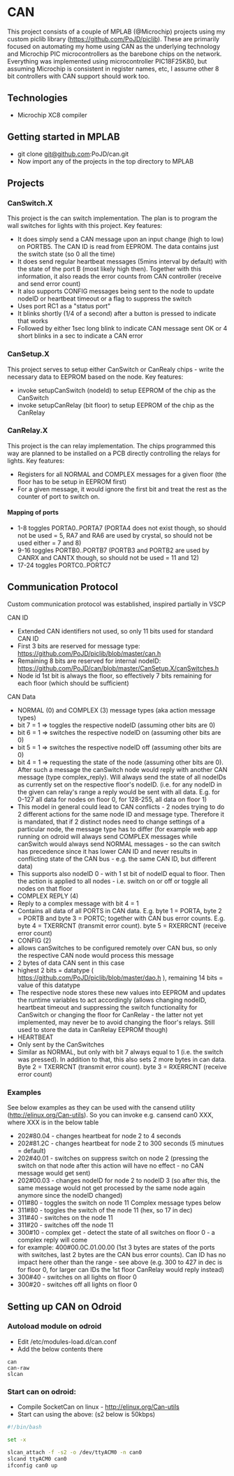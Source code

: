# CAN

This project consists of a couple of MPLAB (@Microchip) projects using my custom piclib library (https://github.com/PoJD/piclib). These are primarily focused on automating my home using CAN as the underlying technology and Microchip PIC microcontrollers as the barebone chips on the network.
Everything was implemented using microcontroller PIC18F25K80, but assuming Microchip is consistent in register names, etc, I assume other 8 bit controllers with CAN support should work too.

## Technologies

* Microchip XC8 compiler

## Getting started in MPLAB

* git clone git@github.com:PoJD/can.git
* Now import any of the projects in the top directory to MPLAB

## Projects

### CanSwitch.X
This project is the can switch implementation. The plan is to program the wall switches for lights with this project. 
Key features:

* It does simply send a CAN message upon an input change (high to low) on PORTB5. The CAN ID is read from EEPROM. The data contains just the switch state (so 0 all the time)
* It does send regular heartbeat messages (5mins interval by default) with the state of the port B (most likely high then). Together with this information, it also reads the error counts from CAN controller (receive and send error count)
* It also supports CONFIG messages being sent to the node to update nodeID or heartbeat timeout or a flag to suppress the switch
* Uses port RC1 as a "status port"
 * It blinks shortly (1/4 of a second) after a button is pressed to indicate that works
 * Followed by either 1sec long blink to indicate CAN message sent OK or 4 short blinks in a sec to indicate a CAN error

### CanSetup.X
This project serves to setup either CanSwitch or CanRealy chips - write the necessary data to EEPROM based on the node.
Key features:

* invoke setupCanSwitch (nodeId) to setup EEPROM of the chip as the CanSwitch
* invoke setupCanRelay (bit floor) to setup EEPROM of the chip as the CanRelay

### CanRelay.X
This project is the can relay implementation. The chips programmed this way are planned to be installed on a PCB directly controlling the relays for lights.
Key features:

* Registers for all NORMAL and COMPLEX messages for a given floor (the floor has to be setup in EEPROM first)
* For a given message, it would ignore the first bit and treat the rest as the counter of port to switch on.

#### Mapping of ports
* 1-8 toggles PORTA0..PORTA7 (PORTA4 does not exist though, so should not be used = 5, RA7 and RA6 are used by crystal, so should not be used either = 7 and 8)
* 9-16 toggles PORTB0..PORTB7 (PORTB3 and PORTB2 are used by CANRX and CANTX though, so should not be used = 11 and 12)
* 17-24 toggles PORTC0..PORTC7

## Communication Protocol
Custom communication protocol was established, inspired partially in VSCP

CAN ID
* Extended CAN identifiers not used, so only 11 bits used for standard CAN ID
* First 3 bits are reserved for message type: https://github.com/PoJD/piclib/blob/master/can.h
* Remaining 8 bits are reserved for internal nodeID: https://github.com/PoJD/can/blob/master/CanSetup.X/canSwitches.h
* Node id 1st bit is always the floor, so effectively 7 bits remaining for each floor (which should be sufficient)

CAN Data
* NORMAL (0) and COMPLEX (3) message types (aka action message types)
 * bit 7 = 1 => toggles the respective nodeID (assuming other bits are 0)
 * bit 6 = 1 => switches the respective nodeID on  (assuming other bits are 0)
 * bit 5 = 1 => switches the respective nodeID off (assuming other bits are 0)
 * bit 4 = 1 => requesting the state of the node (assuming other bits are 0). After such a message the canSwitch node would reply with another CAN message (type complex_reply). Will always send the state of all nodeIDs as currently set on the respective floor's nodeID. (i.e. for any nodeID in the given can relay's range a reply would be sent with all data. E.g. for 0-127 all data for nodes on floor 0, for 128-255, all data on floor 1)
 * This model in general could lead to CAN conflicts - 2 nodes trying to do 2 different actions for the same node ID and message type. Therefore it is mandated, that if 2 distinct nodes need to change settings of a particular node, the message type has to differ (for example web app running on odroid will always send COMPLEX messages while canSwitch would always send NORMAL messages - so the can switch has precedence since it has lower CAN ID and never results in conflicting state of the CAN bus - e.g. the same CAN ID, but different data)
 * This supports also nodeID 0 - with 1 st bit of nodeID equal to floor. Then the action is applied to all nodes - i.e. switch on or off or toggle all nodes on that floor
* COMPLEX REPLY (4)
 * Reply to a complex message with bit 4 = 1
 * Contains all data of all PORTS in CAN data. E.g. byte 1 = PORTA, byte 2 = PORTB and byte 3 = PORTC; together with CAN bus error counts. E.g. byte 4 = TXERRCNT (transmit error count). byte 5 = RXERRCNT (receive error count)
* CONFIG (2)
 * allows canSwitches to be configured remotely over CAN bus, so only the respective CAN node would process this message
 * 2 bytes of data CAN sent in this case
 * highest 2 bits = datatype ( https://github.com/PoJD/piclib/blob/master/dao.h ), remaining 14 bits = value of this datatype
 * The respective node stores these new values into EEPROM and updates the runtime variables to act accordingly (allows changing nodeID, heartbeat timeout and suppressing the switch functionality for CanSwitch or changing the floor for CanRelay - the latter not yet implemented, may never be to avoid changing the floor's relays. Still used to store the data in CanRelay EEPROM though)
* HEARTBEAT
 * Only sent by the CanSwitches
 * Similar as NORMAL, but only with bit 7 always equal to 1 (i.e. the switch was pressed). In addition to that, this also sets 2 more bytes in can data. Byte 2 = TXERRCNT (transmit error count). byte 3 = RXERRCNT (receive error count)

### Examples
See below examples as they can be used with the cansend utility (http://elinux.org/Can-utils). So you can invoke e.g. cansend can0 XXX, where XXX is in the below table
* 202#80.04 - changes heartbeat for node 2 to 4 seconds
* 202#81.2C - changes heartbeat for node 2 to 300 seconds (5 minutues = default)
* 202#40.01 - switches on suppress switch on node 2 (pressing the switch on that node after this action will have no effect - no CAN message would get sent)
* 202#00.03 - changes nodeID for node 2 to nodeID 3 (so after this, the same message would not get processed by the same node again anymore since the nodeID changed)
* 011#80    - toggles the switch on node 11
Complex message types below
* 311#80 - toggles the switch of the node 11 (hex, so 17 in dec)
* 311#40 - switches on the node 11
* 311#20 - switches off the node 11
* 300#10 - complex get - detect the state of all switches on floor 0 - a complex reply will come
 * for example: 400#00.0C.01.00.00 (1st 3 bytes are states of the ports with switches, last 2 bytes are the CAN bus error counts). Can ID has no impact here other than the range - see above (e.g. 300 to 427 in dec is for floor 0, for larger can IDs the 1st floor CanRelay would reply instead)
* 300#40 - switches on all lights on floor 0
* 300#20 - switches off all lights on floor 0

## Setting up CAN on Odroid
### Autoload module on odroid
* Edit /etc/modules-load.d/can.conf
* Add the below contents there
```    
can 
can-raw 
slcan 
```

### Start can on odroid:
* Compile SocketCan on linux - http://elinux.org/Can-utils 
* Start can using the above: (s2 below is 50kbps)

```bash
#!/bin/bash 

set -x 

slcan_attach -f -s2 -o /dev/ttyACM0 -n can0 
slcand ttyACM0 can0 
ifconfig can0 up
```
